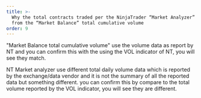 ```yaml
---
title: >-
  Why the total contracts traded per the NinjaTrader “Market Analyzer” differ
  from the “Market Balance” total cumulative volume
order: 9
---
```

"Market Balance total cumulative volume" use the volume data as report by NT and you can confirm this with the using the VOL indicator of NT, you will see they match.

NT Market analyzer use different total daily volume data which is reported by the exchange/data vendor and it is not the summary of all the reported data but something different. you can confirm this by compare to the total volume reported by the VOL indicator, you will see they are different.
